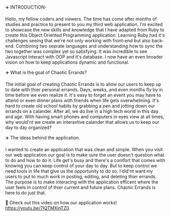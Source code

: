 ✈️ INTRODUCTION-

Hello, my fellow coders and viewers. The time has come after months of studies and practice to present to you my third web application. I'm excited to showcase the new skills and knowledge that I have adapted from Ruby to create this Object Oriented Programming application. Learning Ruby had it's challenges seeing that we're not only working with front-end but also back-end. Combining two seprate languages and understanding how to sync the two together was complex yet so satisfying. It was incredible to see Javascript interact with OOP and it's database. I now have an even broader vision on how to keep applications dynamic and functional.


✈️ What is the goal of Chaotic Errands?

The initial goal of creating Chaotic Errands is to allow our users to keep up to date with thier personal errands. Days, weeks, and even months fly by in time before we even realize it. It's easy to forget an event you may have to attend or even dinner plans with friends when life gets overwhelming. It's hard to create old school habits by grabbing a pen and jotting down our errands on a calander. After all, we do live in a high tech world in this day and age. With having smart phones and computers in eyes view at all times, why would'nt we create an interavtive calander that allows us to keep our day to day organized?


✈️ The ideas behind the application.

 I wanted to create an application that was clean and simple. When you visit our web application our goal is to make sure the user doesn't question what to do and how to do it. Life get's busy and there's a comfort that comes with knowing you can keep control of your day to day. But to keep control we need tools in life that give us the opportunity to do so. I did'nt want my users to put to much work in posting, editing, and deleting thier errands. The purpose is to make interacing with the application efficent where the user feels in control of thier current and future plans. Chaotic Errands is here to do just that.

📀 Check out this video on how our application works!
https://youtu.be/7IQTMXjnTZ0

